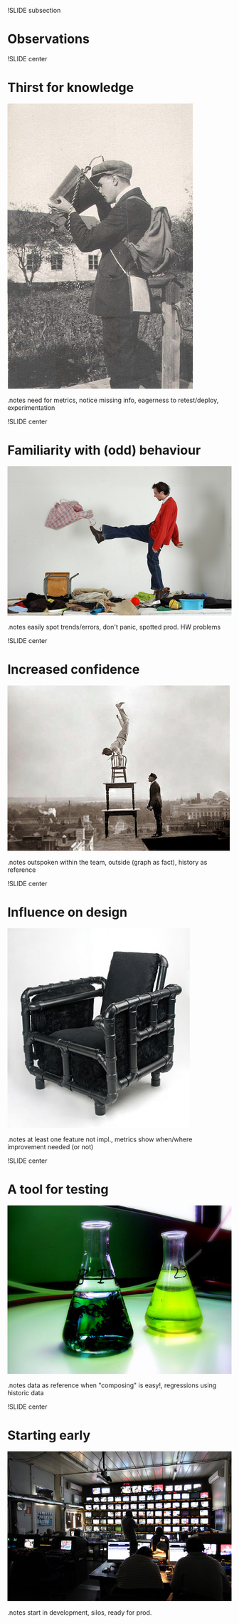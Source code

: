 !SLIDE subsection
# Observations

!SLIDE center
# Thirst for knowledge
![thirst](thirst.jpg)

.notes need for metrics, notice missing info, eagerness to retest/deploy, experimentation

!SLIDE center
# Familiarity with (odd) behaviour
![behaviour](behaviour.jpg)

.notes easily spot trends/errors, don't panic, spotted prod. HW problems

!SLIDE center
# Increased confidence
![confidence](confidence.jpg)

.notes outspoken within the team, outside (graph as fact), history as reference

!SLIDE center
# Influence on design
![design](design.jpg)

.notes at least one feature not impl., metrics show when/where improvement needed (or not) 

!SLIDE center
# A tool for testing
![testing](testing.jpg)

.notes data as reference when "composing" is easy!, regressions using historic data

!SLIDE center
# Starting early
![start monitoring](start_monitoring.jpg)

.notes start in development, silos, ready for prod.

